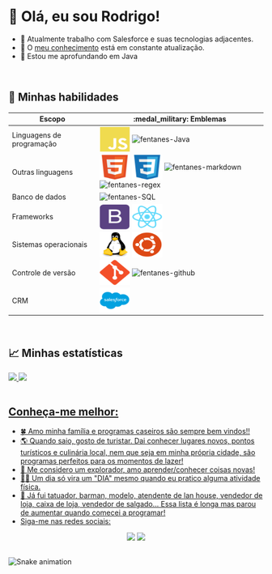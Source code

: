 # :wave: Olá, eu sou Rodrigo!
- :footprints: Atualmente trabalho com Salesforce e suas tecnologias adjacentes.
- :owl: O [meu conhecimento](https://github.com/rodrigofentanes/PESSOAL-Conhecimento#meu-conhecimento) está em constante atualização.
- :seedling: Estou me aprofundando em Java

<br>

## :heartbeat: Minhas habilidades 

<div align="left" width=100% >
  <table>
    <thead>
      <tr>
        <th>Escopo</th>
        <th>:medal_military: Emblemas</th>
      </tr>
    </thead>
    <tbody>
      <tr>
        <td>
          Linguagens de programação
        </td>
        <td>
          <img align="center" title="JavaScript" alt="fentanes-Js" height="50" width="60" src="https://raw.githubusercontent.com/devicons/devicon/master/icons/javascript/javascript-plain.svg"> 
          <img align="center" title="Java" alt="fentanes-Java" height="50" width="60" src="https://lh3.googleusercontent.com/proxy/-1PF_3aY3oWRpOxStflM2c_FLwPT5R5qlMzhklJkPKMFbwB9MTVKHFZut_9lXHd4Zn7Wzw72EbENASos8HB7QtdikPVwvQTYL1Q">
        </td>
      </tr>
      <tr>
        <td>
          Outras linguagens
        </td>
        <td>
          <img align="center" title="HTML5" alt="fentanes-HTML" height="50" width="60" src="https://raw.githubusercontent.com/devicons/devicon/master/icons/html5/html5-original.svg"> 
          <img align="center" title="CSS" alt="fentanes-CSS" height="50" width="60" src="https://raw.githubusercontent.com/devicons/devicon/master/icons/css3/css3-original.svg"> 
          <img align="center" title="Markdown" alt="fentanes-markdown" height="50" width="60" src="https://res.cloudinary.com/practicaldev/image/fetch/s--n8_KcuiC--/c_limit%2Cf_auto%2Cfl_progressive%2Cq_auto%2Cw_880/https://dev-to-uploads.s3.amazonaws.com/uploads/articles/2vyeh7jc5mcn1jec7ipi.png">
          <img align="center" title="ReGex" alt="fentanes-regex" height="50" width="60" src="https://play-lh.googleusercontent.com/9uPIhxax-m2nFtQLOLYj23bt_Uhq8a8Nzz4zzo7SNEZB99rA3fxHKqnPtcuY3ndCig=s180">
        </td>
      </tr>
      <tr>
        <td>
          Banco de dados
        </td>
        <td>
          <img align="center" title="SQL" alt="fentanes-SQL" height="50" width="60" src="https://www.ricardoarrigoni.com/wp-content/uploads/2014/01/SQL.png">
        </td>
      </tr>
      <tr>
        <td>
          Frameworks
        </td>
        <td>
          <img align="center" title="Bootstrap" alt="fentanes-bootstrap" height="50" width="60" src="https://github.com/devicons/devicon/blob/master/icons/bootstrap/bootstrap-plain.svg">
          <img align="center" title="React" alt="fentanes-React" height="50" width="60" src="https://raw.githubusercontent.com/devicons/devicon/master/icons/react/react-original.svg">
        </td>
      </tr>
      <tr>
        <td>
          Sistemas operacionais
        </td>
        <td>
          <img align="center" title="Linux" alt="fentanes-linux" height="50" width="60" src="https://github.com/devicons/devicon/blob/master/icons/linux/linux-original.svg"> 
          <img align="center" title="Ubuntu" alt="fentanes-ubuntu" height="50" width="60" src="https://github.com/devicons/devicon/blob/master/icons/ubuntu/ubuntu-plain.svg">
        </td>
      </tr>
      <tr>
        <td>
          Controle de versão
        </td>
        <td>
          <img align="center" title="Git" alt="fentanes-git" height="50" width="60" src="https://github.com/devicons/devicon/blob/master/icons/git/git-original.svg"> 
          <img align="center" title="GitHub" alt="fentanes-github" height="50" width="60" src="https://github.githubassets.com/images/modules/logos_page/Octocat.png">
        </td>
      </tr>
      <tr>
        <td>
          CRM
        </td>
        <td>
          <img align="center" title="Salesforce" alt="fentanes-salesforce" height="50" width="60" src="https://github.com/devicons/devicon/blob/master/icons/salesforce/salesforce-original.svg">
        </td>
      </tr>
<!--       <tr>
        <td>
          HABILIDADE
        </td>
        <td>
          <img align="center" alt="fentanes-NOMEDOEMBLEMA" height="50" width="60" src="LINK">
        </td>
      </tr> -->
    </tbody>
  </table>
</div>

<br>

## :chart_with_upwards_trend: Minhas estatísticas

<div align="left">
  <a href="https://github.com/rodrigofentanes?tab=repositories">
  <img height="180em" src="https://github-readme-stats.vercel.app/api?username=rodrigofentanes&show_icons=true&theme=dracula&include_all_commits=true&count_private=true"/>
  <img height="180em" src="https://github-readme-stats.vercel.app/api/top-langs/?username=rodrigofentanes&layout=compact&langs_count=7&theme=dracula"/>
</div>

<br>
  
## Conheça-me melhor:

- :four_leaf_clover: Amo minha família e programas caseiros são sempre bem vindos!!
- :earth_americas: Quando saio, gosto de turistar. Dai conhecer lugares novos, pontos turísticos e culinária local, nem que seja em minha própria cidade, são programas perfeitos para os momentos de lazer!
- :telescope: Me considero um explorador, amo aprender/conhecer coisas novas!
- :weight_lifting_man: Um dia só vira um "DIA" mesmo quando eu pratico alguma atividade física.
- :construction_worker: Já fui tatuador, barman, modelo, atendente de lan house, vendedor de loja, caixa de loja, vendedor de salgado... Essa lista é longa mas parou de aumentar quando comecei a programar!
- Siga-me nas redes sociais: 

<div align="center">
  <a href="https://www.instagram.com/rodrigofentaness" target="_blank"><img src="https://img.shields.io/badge/Instagram-E4405F?style=for-the-badge&logo=instagram&logoColor=white" target="_blank"></a>
  <a href="https://www.linkedin.com/in/rodrigofentanes/" target="_blank"><img src="https://img.shields.io/badge/LinkedIn-0077B5?style=for-the-badge&logo=linkedin&logoColor=white" target="_blank"></a>
</div>
  
##

<div>

  ![Snake animation](https://github.com/rodrigofentanes/rodrigofentanes/blob/output/github-contribution-grid-snake.svg)

</div>
